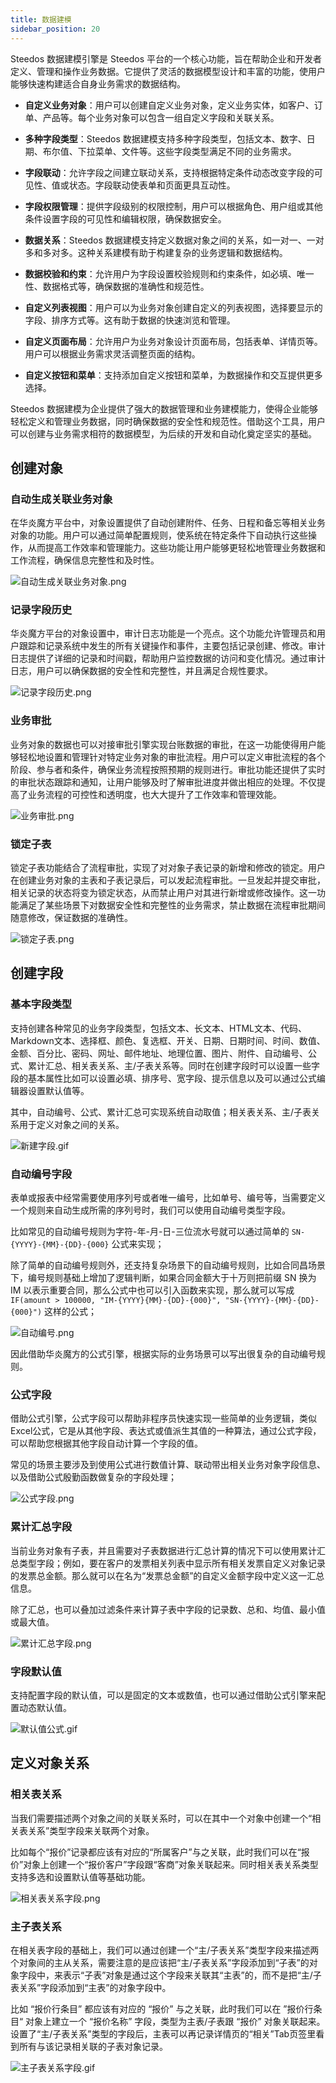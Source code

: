 ```yaml
---
title: 数据建模
sidebar_position: 20
---
```


Steedos 数据建模引擎是 Steedos 平台的一个核心功能，旨在帮助企业和开发者定义、管理和操作业务数据。它提供了灵活的数据模型设计和丰富的功能，使用户能够快速构建适合自身业务需求的数据结构。

- **自定义业务对象**：用户可以创建自定义业务对象，定义业务实体，如客户、订单、产品等。每个业务对象可以包含一组自定义字段和关联关系。

- **多种字段类型**：Steedos 数据建模支持多种字段类型，包括文本、数字、日期、布尔值、下拉菜单、文件等。这些字段类型满足不同的业务需求。

- **字段联动**：允许字段之间建立联动关系，支持根据特定条件动态改变字段的可见性、值或状态。字段联动使表单和页面更具互动性。

- **字段权限管理**：提供字段级别的权限控制，用户可以根据角色、用户组或其他条件设置字段的可见性和编辑权限，确保数据安全。

- **数据关系**：Steedos 数据建模支持定义数据对象之间的关系，如一对一、一对多和多对多。这种关系建模有助于构建复杂的业务逻辑和数据结构。

- **数据校验和约束**：允许用户为字段设置校验规则和约束条件，如必填、唯一性、数据格式等，确保数据的准确性和规范性。

- **自定义列表视图**：用户可以为业务对象创建自定义的列表视图，选择要显示的字段、排序方式等。这有助于数据的快速浏览和管理。

- **自定义页面布局**：允许用户为业务对象设计页面布局，包括表单、详情页等。用户可以根据业务需求灵活调整页面的结构。

- **自定义按钮和菜单**：支持添加自定义按钮和菜单，为数据操作和交互提供更多选择。

Steedos 数据建模为企业提供了强大的数据管理和业务建模能力，使得企业能够轻松定义和管理业务数据，同时确保数据的安全性和规范性。借助这个工具，用户可以创建与业务需求相符的数据模型，为后续的开发和自动化奠定坚实的基础。

## 创建对象

### 自动生成关联业务对象

在华炎魔方平台中，对象设置提供了自动创建附件、任务、日程和备忘等相关业务对象的功能。用户可以通过简单配置规则，使系统在特定条件下自动执行这些操作，从而提高工作效率和管理能力。这些功能让用户能够更轻松地管理业务数据和工作流程，确保信息完整性和及时性。

![自动生成关联业务对象.png](./snapshot/data-modeling/自动生成关联业务对象.png)


### 记录字段历史

华炎魔方平台的对象设置中，审计日志功能是一个亮点。这个功能允许管理员和用户跟踪和记录系统中发生的所有关键操作和事件，主要包括记录创建、修改。审计日志提供了详细的记录和时间戳，帮助用户监控数据的访问和变化情况。通过审计日志，用户可以确保数据的安全性和完整性，并且满足合规性要求。

![记录字段历史.png](./snapshot/data-modeling/记录字段历史.png)

### 业务审批

业务对象的数据也可以对接审批引擎实现台账数据的审批，在这一功能使得用户能够轻松地设置和管理针对特定业务对象的审批流程。用户可以定义审批流程的各个阶段、参与者和条件，确保业务流程按照预期的规则进行。审批功能还提供了实时的审批状态跟踪和通知，让用户能够及时了解审批进度并做出相应的处理。不仅提高了业务流程的可控性和透明度，也大大提升了工作效率和管理效能。

![业务审批.png](./snapshot/data-modeling/业务审批.png)

### 锁定子表

锁定子表功能结合了流程审批，实现了对对象子表记录的新增和修改的锁定。用户在创建业务对象的主表和子表记录后，可以发起流程审批。一旦发起并提交审批，相关记录的状态将变为锁定状态，从而禁止用户对其进行新增或修改操作。这一功能满足了某些场景下对数据安全性和完整性的业务需求，禁止数据在流程审批期间随意修改，保证数据的准确性。

![锁定子表.png](./snapshot/data-modeling/锁定子表.png)

## 创建字段

### 基本字段类型

支持创建各种常见的业务字段类型，包括文本、长文本、HTML文本、代码、Markdown文本、选择框、颜色、复选框、开关、日期、日期时间、时间、数值、金额、百分比、密码、网址、邮件地址、地理位置、图片、附件、自动编号、公式、累计汇总、相关表关系、主/子表关系等。同时在创建字段时可以设置一些字段的基本属性比如可以设置必填、排序号、宽字段、提示信息以及可以通过公式编辑器设置默认值等。

其中，自动编号、公式、累计汇总可实现系统自动取值；相关表关系、主/子表关系用于定义对象之间的关系。

![新建字段.gif](./snapshot/data-modeling/新建字段.gif)

### 自动编号字段

表单或报表中经常需要使用序列号或者唯一编号，比如单号、编号等，当需要定义一个规则来自动生成所需的序列号时，我们可以使用自动编号类型字段。

比如常见的自动编号规则为字符-年-月-日-三位流水号就可以通过简单的 `SN-{YYYY}-{MM}-{DD}-{000}` 公式来实现；

除了简单的自动编号规则外，还支持复杂场景下的自动编号规则，比如合同昌场景下，编号规则基础上增加了逻辑判断，如果合同金额大于十万则把前缀 SN 换为 IM 以表示重要合同，那么公式中也可以引入函数来实现，那么就可以写成 `IF(amount > 100000, "IM-{YYYY}{MM}-{DD}-{000}", "SN-{YYYY}-{MM}-{DD}-{000}")` 这样的公式；

![自动编号.png](./snapshot/data-modeling/自动编号.png)

因此借助华炎魔方的公式引擎，根据实际的业务场景可以写出很复杂的自动编号规则。


### 公式字段

借助公式引擎，公式字段可以帮助非程序员快速实现一些简单的业务逻辑，类似Excel公式，它是从其他字段、表达式或值派生其值的一种算法，通过公式字段，可以帮助您根据其他字段自动计算一个字段的值。

常见的场景主要涉及到使用公式进行数值计算、联动带出相关业务对象字段信息、以及借助公式殷勤函数做复杂的字段处理；

![公式字段.png](./snapshot/data-modeling/公式字段.png)

### 累计汇总字段

当前业务对象有子表，并且需要对子表数据进行汇总计算的情况下可以使用累计汇总类型字段；例如，要在客户的发票相关列表中显示所有相关发票自定义对象记录的发票总金额。那么就可以在名为“发票总金额”的自定义金额字段中定义这一汇总信息。

除了汇总，也可以叠加过滤条件来计算子表中字段的记录数、总和、均值、最小值或最大值。

![累计汇总字段.png](./snapshot/data-modeling/累计汇总字段.png)

### 字段默认值

支持配置字段的默认值，可以是固定的文本或数值，也可以通过借助公式引擎来配置动态默认值。

![默认值公式.gif](./snapshot/data-modeling/默认值公式.gif)

## 定义对象关系

### 相关表关系

当我们需要描述两个对象之间的关联关系时，可以在其中一个对象中创建一个“相关表关系”类型字段来关联两个对象。

比如每个“报价”记录都应该有对应的“所属客户”与之关联，此时我们可以在“报价”对象上创建一个“报价客户”字段跟“客商”对象关联起来。同时相关表关系类型支持多选和设置默认值等基础功能。

![相关表关系字段.png](./snapshot/data-modeling/相关表关系字段.png)

### 主子表关系

在相关表字段的基础上，我们可以通过创建一个“主/子表关系”类型字段来描述两个对象间的主从关系，需要注意的是应该把“主/子表关系”字段添加到“子表”的对象字段中，来表示“子表”对象是通过这个字段来关联其“主表”的，而不是把“主/子表关系”字段添加到“主表”的对象字段中。

比如 “报价行条目” 都应该有对应的 “报价” 与之关联，此时我们可以在 ”报价行条目“ 对象上建立一个 “报价名称” 字段，类型为主表/子表跟 “报价” 对象关联起来。设置了“主/子表关系”类型的字段后，主表可以再记录详情页的“相关”Tab页签里看到所有与该记录相关联的子表对象记录。

![主子表关系字段.gif](./snapshot/data-modeling/主子表关系字段.gif)

